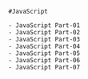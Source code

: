     #JavaScript

    - JavaScript Part-01
    - JavaScript Part-02
    - JavaScript Part-03
    - JavaScript Part-04
    - JavaScript Part-05
    - JavaScript Part-06
    - JavaScript Part-07
